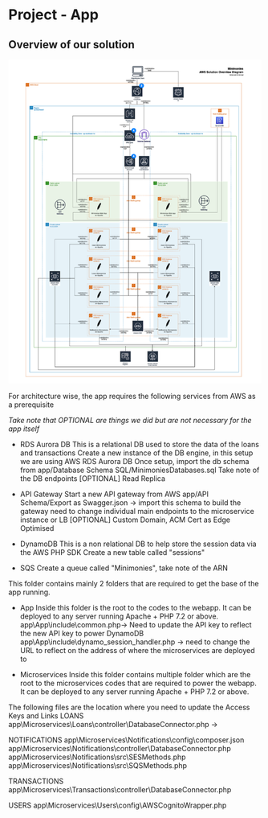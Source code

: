 # Project - App


## Overview of our solution
![Solution View](./images/solution-view.png)

For architecture wise, the app requires the following services from AWS as a prerequisite

*Take note that OPTIONAL are things we did but are not necessary for the app itself*

- RDS Aurora DB
This is a relational DB used to store the data of the loans and transactions
Create a new instance of the DB engine, in this setup we are using AWS RDS Aurora DB
Once setup, import the db schema from app/Database Schema SQL/MinimoniesDatabases.sql
Take note of the DB endpoints
[OPTIONAL] Read Replica

- API Gateway
Start a new API gateway from AWS
app/API Schema/Export as Swagger.json -> import this schema to build the gateway 
need to change individual main endpoints to the microservice instance or LB
[OPTIONAL] Custom Domain, ACM Cert as Edge Optimised

- DynamoDB
This is a non relational DB to help store the session data via the AWS PHP SDK
Create a new table called "sessions"

- SQS
Create a queue called "Minimonies", take note of the ARN


This folder contains mainly 2 folders that are required to get the base of the app running.

- App
Inside this folder is the root to the codes to the webapp. It can be deployed to any server running Apache + PHP 7.2 or above.
app\App\include\common.php-> Need to update the API key to reflect the new API key to power DynamoDB
app\App\include\dynamo_session_handler.php -> need to change the URL to reflect on the address of where the microservices are deployed to

- Microservices
Inside this folder contains multiple folder which are the root to the microservices codes that are required to power the webapp. It can be deployed to any server running Apache + PHP 7.2 or above.

The following files are the location where you need to update the Access Keys and Links
LOANS
app\Microservices\Loans\controller\DatabaseConnector.php -> 

NOTIFICATIONS
app\Microservices\Notifications\config\composer.json
app\Microservices\Notifications\controller\DatabaseConnector.php
app\Microservices\Notifications\src\SESMethods.php
app\Microservices\Notifications\src\SQSMethods.php

TRANSACTIONS
app\Microservices\Transactions\controller\DatabaseConnector.php

USERS
app\Microservices\Users\config\AWSCognitoWrapper.php

